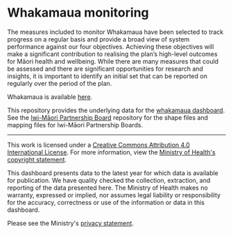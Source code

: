 # Whakamaua monitoring

The measures included to monitor Whakamaua have been selected to track progress on a regular basis and provide a broad view of system performance against our four objectives. Achieving these objectives will make a significant contribution to realising the plan’s high-level outcomes for Māori health and wellbeing. While there are many measures that could be assessed and there are significant opportunities for research and insights, it is important to identify an initial set that can be reported on regularly over the period of the plan.

Whakamaua is available [here](https://www.health.govt.nz/publication/whakamaua-maori-health-action-plan-2020-2025).

This repository provides the underlying data for the [whakamaua dashboard](https://minhealthnz.shinyapps.io/WhakamauaDashboard/). 
See the [Iwi-Māori Partnership Board](https://github.com/minhealthnz/iwi-maori-partnership-boards) repository for the shape files and mapping files for Iwi-Māori Partnership Boards. 

---------------------------------------------------------------------------------
This work is licensed under a [Creative Commons Attribution 4.0 International License](https://creativecommons.org/licenses/by/4.0/). For more information, view the [Ministry of Health's copyright statement](https://www.health.govt.nz/about-site/copyright).

This dashboard presents data to the latest year for which data is available for publication. We have quality checked the collection, extraction, and reporting of the data presented here. The Ministry of Health makes no warranty, expressed or implied, nor assumes legal liability or responsibility for the accuracy, correctness or use of the information or data in this dashboard.

Please see the Ministry's [privacy statement](https://www.health.govt.nz/about-site/privacy-and-security).
